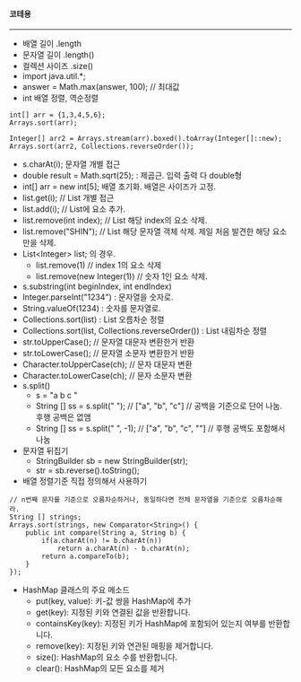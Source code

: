 #### 코테용
---------------
- 배열 길이 .length
- 문자열 길이 .length()
- 컬렉션 사이즈 .size()
- import java.util.*;
- answer = Math.max(answer, 100); // 최대값
- int 배열 정렬, 역순정렬
```
int[] arr = {1,3,4,5,6};
Arrays.sort(arr);

Integer[] arr2 = Arrays.stream(arr).boxed().toArray(Integer[]::new);
Arrays.sort(arr2, Collections.reverseOrder());
```
- s.charAt(i); 문자열 개별 접근
- double result = Math.sqrt(25); : 제곱근. 입력 출력 다 double형
- int[] arr = new int[5]; 배열 초기화. 배열은 사이즈가 고정.
- list.get(i); // List 개별 접근
- list.add(i); // List에 요소 추가.
- list.remove(int index); // List 해당 index의 요소 삭제.
- list.remove("SHIN"); // List 해당 문자열 객체 삭제. 제일 처음 발견한 해당 요소만을 삭제.
- List\<Integer> list; 의 경우. 
  - list.remove(1) // index 1의 요소 삭제
  - list.remove(new Integer(1)) // 숫자 1인 요소 삭제. 
- s.substring(int beginIndex, int endIndex)
- Integer.parseInt("1234") : 문자열을 숫자로.
- String.valueOf(1234) : 숫자를 문자열로.
- Collections.sort(list) : List 오름차순 정렬
- Collections.sort(list, Collections.reverseOrder()) : List 내림차순 정렬
- str.toUpperCase(); // 문자열 대문자 변환한거 반환
- str.toLowerCase(); // 문자열 소문자 변환한거 반환
- Character.toUpperCase(ch); // 문자 대문자 변환
- Character.toLowerCase(ch); // 문자 소문자 변환
- s.split()
  - s = "a b c "
  - String [] ss = s.split(" "); // ["a", "b", "c"] // 공백을 기준으로 단어 나눔. 후행 공백은 없앰
  - String [] ss = s.split(" ", -1); // ["a", "b", "c", ""] // 후행 공백도 포함해서 나눔
- 문자열 뒤집기
  - StringBuilder sb = new StringBuilder(str);
  - str = sb.reverse().toString();
- 배열 정렬기준 직접 정의해서 사용하기
```
// n번째 문자를 기준으로 오름차순하거나, 동일하다면 전체 문자열을 기준으로 오름차순해라.
String [] strings;
Arrays.sort(strings, new Comparator<String>() {
    public int compare(String a, String b) {
        if(a.charAt(n) != b.charAt(n))
            return a.charAt(n) - b.charAt(n);
        return a.compareTo(b);
    }
});  
```
- HashMap 클래스의 주요 메소드
  - put(key, value): 키-값 쌍을 HashMap에 추가
  - get(key): 지정된 키와 연결된 값을 반환합니다.
  - containsKey(key): 지정된 키가 HashMap에 포함되어 있는지 여부를 반환합니다.
  - remove(key): 지정된 키와 연관된 매핑을 제거합니다.
  - size(): HashMap의 요소 수를 반환합니다.
  - clear(): HashMap의 모든 요소를 제거

